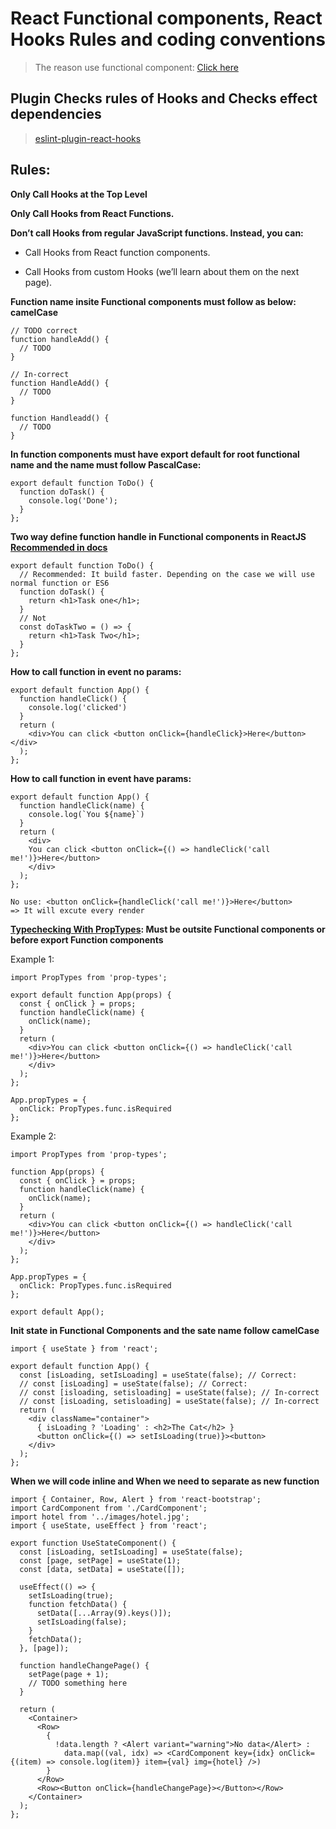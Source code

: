 # React Functional components, React Hooks Rules and coding conventions

> The reason use functional component: [Click here](https://programmingwithmosh.com/react/react-functional-components/)

## Plugin Checks rules of Hooks and Checks effect dependencies
> [eslint-plugin-react-hooks](https://reactjs.org/docs/hooks-rules.html#eslint-plugin)

## Rules:

**Only Call Hooks at the Top Level**

**Only Call Hooks from React Functions.**

**Don’t call Hooks from regular JavaScript functions. Instead, you can:**

- Call Hooks from React function components.

- Call Hooks from custom Hooks (we’ll learn about them on the next page).

**Function name insite Functional components must follow as below: camelCase**

```JS
// TODO correct
function handleAdd() {
  // TODO
}

// In-correct
function HandleAdd() {
  // TODO
}

function Handleadd() {
  // TODO
}
```

**In function components must have export default for root functional name and the name must follow PascalCase:**

```JS
export default function ToDo() {
  function doTask() {
    console.log('Done');
  }
};
```
**Two way define function handle in Functional components in ReactJS [Recommended in docs](https://reactjs.org/docs/components-and-props.html#function-and-class-components)**
```JS
export default function ToDo() {
  // Recommended: It build faster. Depending on the case we will use normal function or ES6
  function doTask() {
    return <h1>Task one</h1>; 
  }
  // Not
  const doTaskTwo = () => {
    return <h1>Task Two</h1>;
  }
};
```

**How to call function in event no params:**
```JS
export default function App() {
  function handleClick() {
    console.log('clicked')
  }
  return (
    <div>You can click <button onClick={handleClick}>Here</button></div>
  );
};
```

**How to call function in event have params:**
```JS
export default function App() {
  function handleClick(name) {
    console.log(`You ${name}`)
  }
  return (
    <div>
    You can click <button onClick={() => handleClick('call me!')}>Here</button>
    </div>
  );
};

No use: <button onClick={handleClick('call me!')}>Here</button>
=> It will excute every render
```

**[Typechecking With PropTypes](https://reactjs.org/docs/typechecking-with-proptypes.html): Must be outsite Functional components or before export Function components**

Example 1:
```JS
import PropTypes from 'prop-types';

export default function App(props) {
  const { onClick } = props;
  function handleClick(name) {
    onClick(name);
  }
  return (
    <div>You can click <button onClick={() => handleClick('call me!')}>Here</button>
    </div>
  );
};

App.propTypes = {
  onClick: PropTypes.func.isRequired
};

```

Example 2:
```JS
import PropTypes from 'prop-types';

function App(props) {
  const { onClick } = props;
  function handleClick(name) {
    onClick(name);
  }
  return (
    <div>You can click <button onClick={() => handleClick('call me!')}>Here</button>
    </div>
  );
};

App.propTypes = {
  onClick: PropTypes.func.isRequired
};

export default App();
```

**Init state in Functional Components and the sate name follow camelCase**

```JS
import { useState } from 'react';

export default function App() {
  const [isLoading, setIsLoading] = useState(false); // Correct:
  // const [isLoading] = useState(false); // Correct: 
  // const [isloading, setisloading] = useState(false); // In-correct
  // const [isLoading, setisloading] = useState(false); // In-correct
  return (
    <div className="container">
      { isLoading ? 'Loading' : <h2>The Cat</h2> }
      <button onClick={() => setIsLoading(true)}><button>
    </div>
  );
};
```

**When we will code inline and When we need to separate as new function**

```JS
import { Container, Row, Alert } from 'react-bootstrap';
import CardComponent from './CardComponent';
import hotel from '../images/hotel.jpg';
import { useState, useEffect } from 'react';

export function UseStateComponent() {
  const [isLoading, setIsLoading] = useState(false);
  const [page, setPage] = useState(1);
  const [data, setData] = useState([]);

  useEffect(() => {
    setIsLoading(true);
    function fetchData() {
      setData([...Array(9).keys()]);
      setIsLoading(false);
    }
    fetchData();
  }, [page]);

  function handleChangePage() {
    setPage(page + 1);
    // TODO something here
  }

  return (
    <Container>
      <Row>
        {
          !data.length ? <Alert variant="warning">No data</Alert> :
            data.map((val, idx) => <CardComponent key={idx} onClick={(item) => console.log(item)} item={val} img={hotel} />)
        }
      </Row>
      <Row><Button onClick={handleChangePage}></Button></Row>
    </Container>
  );
};

